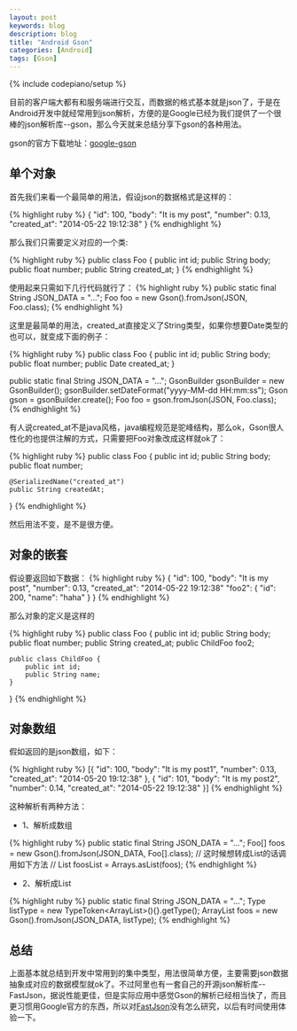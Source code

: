 ```yaml
---
layout: post
keywords: blog
description: blog
title: "Android Gson"
categories: [Android]
tags: [Gson]
---
```

{% include codepiano/setup %}

目前的客户端大都有和服务端进行交互，而数据的格式基本就是json了，于是在Android开发中就经常用到json解析，方便的是Google已经为我们提供了一个很棒的json解析库--gson，那么今天就来总结分享下gson的各种用法。

gson的官方下载地址：[google-gson](https://code.google.com/p/google-gson/)

## 单个对象

首先我们来看一个最简单的用法，假设json的数据格式是这样的：

{% highlight ruby %}
{
    "id": 100,
    "body": "It is my post",
    "number": 0.13,
    "created_at": "2014-05-22 19:12:38"
}
{% endhighlight %}

那么我们只需要定义对应的一个类:

{% highlight ruby %}
public class Foo {
    public int id;
    public String body;
    public float number;
    public String created_at;
}
{% endhighlight %}

使用起来只需如下几行代码就行了：
{% highlight ruby %}
public static final String JSON_DATA = "...";
Foo foo = new Gson().fromJson(JSON, Foo.class);
{% endhighlight %}

这里是最简单的用法，created_at直接定义了String类型，如果你想要Date类型的也可以，就变成下面的例子：

{% highlight ruby %}
public class Foo {
    public int id;
    public String body;
    public float number;
    public Date created_at;
}

public static final String JSON_DATA = "...";
GsonBuilder gsonBuilder = new GsonBuilder();
gsonBuilder.setDateFormat("yyyy-MM-dd HH:mm:ss");
Gson gson = gsonBuilder.create();
Foo foo = gson.fromJson(JSON, Foo.class);
{% endhighlight %}

有人说created_at不是java风格，java编程规范是驼峰结构，那么ok，Gson很人性化的也提供注解的方式，只需要把Foo对象改成这样就ok了：

{% highlight ruby %}
public class Foo {
    public int id;
    public String body;
    public float number;

    @SerializedName("created_at")
    public String createdAt;
}
{% endhighlight %}

然后用法不变，是不是很方便。

## 对象的嵌套

假设要返回如下数据：
{% highlight ruby %}
{
    "id": 100,
    "body": "It is my post",
    "number": 0.13,
    "created_at": "2014-05-22 19:12:38"
    "foo2": {
        "id": 200,
        "name": "haha"
    }
}
{% endhighlight %}

那么对象的定义是这样的

{% highlight ruby %}
public class Foo {
    public int id;
    public String body;
    public float number;
    public String created_at;
    public ChildFoo foo2;

    public class ChildFoo {
        public int id;
        public String name;
    }
}
{% endhighlight %}

## 对象数组

假如返回的是json数组，如下：

{% highlight ruby %}
[{
    "id": 100,
    "body": "It is my post1",
    "number": 0.13,
    "created_at": "2014-05-20 19:12:38"
},
{
    "id": 101,
    "body": "It is my post2",
    "number": 0.14,
    "created_at": "2014-05-22 19:12:38"
}]
{% endhighlight %}

这种解析有两种方法：

* 1、解析成数组

{% highlight ruby %}
public static final String JSON_DATA = "...";
Foo[] foos = new Gson().fromJson(JSON_DATA, Foo[].class);
// 这时候想转成List的话调用如下方法
// List<Foo> foosList = Arrays.asList(foos);
{% endhighlight %}

* 2、解析成List

{% highlight ruby %}
public static final String JSON_DATA = "...";
Type listType = new TypeToken<ArrayList<Foo>>(){}.getType();
ArrayList<Foo> foos = new Gson().fromJson(JSON_DATA, listType);
{% endhighlight %}

## 总结

上面基本就总结到开发中常用到的集中类型，用法很简单方便，主要需要json数据抽象成对应的数据模型就ok了。不过阿里也有一套自己的开源json解析库--FastJson，据说性能更佳，但是实际应用中感觉Gson的解析已经相当快了，而且更习惯用Google官方的东西，所以对[FastJson](https://github.com/alibaba/fastjson)没有怎么研究，以后有时间使用体验一下。
